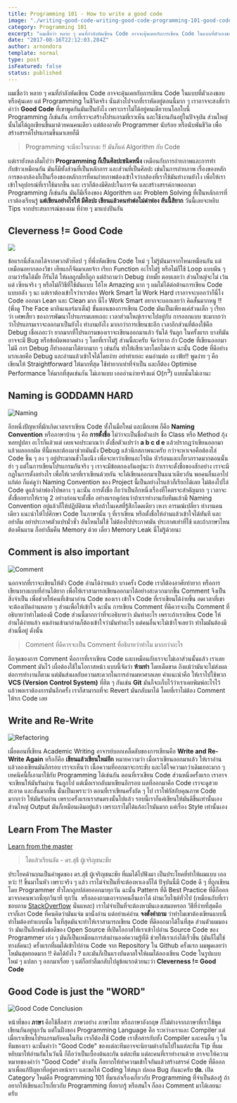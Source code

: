 ```yaml
---
title: Programming 101 - How to write a good code
image: "./writing-good-code-writing-good-code-programming-101-good-code-sign.png"
category: Programming 101
excerpt: "ผมเชื่อว่า หลาย ๆ คนที่กำลังหัดเขียน Code อาจจะคุ้นเคยกับการเขียน Code ในแบบที่ตัวเองชอบ หรือคุ้นเคย แต่ Programming ในชีวิตจริง นั่นต่างไปจากที่เราหัดอยู่ตอนนี้มาก ๆ"
date: "2017-08-16T22:12:03.284Z"
author: arnondora
template: normal
type: post
isFeatured: false
status: published
---
```


ผมเชื่อว่า หลาย ๆ คนที่กำลังหัดเขียน Code อาจจะคุ้นเคยกับการเขียน Code ในแบบที่ตัวเองชอบ หรือคุ้นเคย แต่ Programming ในชีวิตจริง นั่นต่างไปจากที่เราหัดอยู่ตอนนี้มาก ๆ เราอาจจะสงสัยว่าคำว่า **Good Code** ที่เขาพูดกันมันเป็นยังไง เพราะเราไม่ได้อยู่คนเดียวบนโลกใบนี้ Programming ก็เช่นกัน การที่เราจะสร้างโปรแกรมที่เราเห็น และใช้งานกันอยู่ในปัจจุบัน ส่วนใหญ่นั้นไม่ได้ถูกเขียนขึ้นมาด้วยคนคนเดียว แต่ต้องอาศัย Programmer นับร้อย หรือนับพันชีวิต เพื่อสร้างสรรค์โปรแกรมขึ้นมาเลยก็มี

> Programming จะมีอะไรมากละ !! มันก็แค่ Algorithm กับ Code

แต่เรายังหลงลืมไปว่า **Programming ก็เป็นศิลปะชนิดหนึ่ง** เหมือนกับการถ่ายภาพและการทำกับข้าวเหมือนกัน มันก็มีทั้งส่วนที่เป็นหลักการ และส่วนที่เป็นศิลปะ เช่นในการถ่ายภาพ เรื่องของหลักการของกล้องก็เป็นเรื่องของหลักการที่คนถ่ายภาพต้องเข้าใจว่ากล้องที่เราใช้มันทำงานยังไง เพื่อให้เราเข้าใจอุปกรณ์ที่เราใช้มากขึ้น และ เราก็ต้องมีศิลปะในการจัด และสร้างสรรค์ภาพออกมา Programming ก็เช่นกัน มันก็มีเรื่องของ Algorithm และ Problem Solving ที่เป็นหลักการที่เราต้องเรียนรู้ **แต่เขียนอย่างไรให้ มีศิลปะ เขียนแล้วคนทำต่อไม่ด่าพ่อง อันนี้สิยาก** วันนี้เลยจะหยิบ Tips จากประสบการณ์ของผม ที่ง่าย ๆ มาแบ่งปันกัน

## Cleverness != Good Code

![](./writing-good-code-writing-good-code-programming-101-good-code-brain.png)

ข้อแรกนี่สังเกตได้จากพวกตัวท๊อป ๆ ที่พึ่งหัดเขียน Code ใหม่ ๆ ไม่รู้มันมาจากไหนเหมือนกัน แต่เหมือนอยากลองวิชา เฮียแกก็จัดมาเลยจ้าา เรียก Function อะไรไม่รู้ หรือไม่ก็ใช้ Loop แบบมึน ๆ ถามว่ารันได้มั้ย ก็รันได้ ให้ผลถูกมั้ยก็ถูก แต่ถ้าถามว่า Debug ง่ายมั้ย ตอบเลยว่า ส่วนใหญ่จะไม่ เว้นแต่ เซียนจริง ๆ หรือไม่ก็วิธีที่ใช้มันแบบ โอ้โห Amazing มาก ๆ ผมไม่ได้ต่อต้านการเขียน Code แบบอลัง ๆ นะ แต่เราต้องเข้าใจว่าเราต้อง Work Smart ไม่ Work Hard เราอาจจะบอกว่าก็นี่ไง Code ออกมา Lean และ Clean มาก นี่ไง Work Smart อยากจะบอกเลยว่า คิดสั้นมากหนู !! (พึ่งดู The Face มาอินเนอร์มาเต็ม) ขั้นตอนของการเขียน Code มันเป็นเพียงแค่ส่วนเล็ก ๆ เรียกว่า เศษเสี้ยว ของการพัฒนาโปรแกรมเลยเถอะ เวลาส่วนใหญ่เราจะไปอยู่กับ การออกแบบ ซะมากกว่าว่าโปรแกรมเราจะออกมาเป็นยังไง ทำงานยังไง มากกว่าการเขียนซะอีก เวลาอีกส่วนที่ต้องใช้คือ Debug เชื่อเถอะว่า ยากมากที่โปรแกรมของเราจะเขียนออกมาแล้ว รันได้ รันถูก ในครั้งแรก บางทีมันอาจจะมี Bug หรือข้อผิดพลาดต่าง ๆ โดยที่เราไม่รู้ ส่วนนี้ละครับ จัดว่ายาก ถ้า Code ที่เขียนออกมาไม่ดี การ Debug ก็ทำออกมาได้ยากมาก ๆ เช่นกัน ทำให้เสียเวลาโดยไม่ควร ฉะนั้น Code ที่ดีอย่างแรกเลยคือ Debug และอ่านแล้วเข้าใจได้โดยง่าย อย่าท่าเยอะ คนอ่านต่อ งง เฟ้ย!! พูดง่าย ๆ คือ เขียนให้ Straightforward ให้มากที่สุด ใช้ท่ายากเท่าที่จำเป็น และก็ต้อง Optimise Performance ให้มากที่สุดเช่นกัน ไม่เอาแบบ เอออ่านง่ายจริงแต่ O(n<sup>3</sup>) แบบนั้นไม่เอานะ

## Naming is GODDAMN HARD

![Naming](./writing-good-code-writing-good-code-programming-101-good-code-naming.png)

อีกหนึ่งปัญหาที่มักเกิดเวลาเราเขียน Code ทั้งในมือใหม่ และมือเทพ ก็คือ **Naming Convention** หรือภาษาบ้าน ๆ คือ **การตั้งชื่อ** ไม่ว่าจะเป็นชื่อตัวแปร ชื่อ Class หรือ Method กุ้งหอยปูปลา อะไรก็แล้วแต่ เคยเจอประมาณว่า ตั้งชื่อตัวแปรว่า **a b c d e** แล้วปรากฏว่าเขียนออกมาแล้วผลออกผิด ทีนี้แหละต้องมาช่วยมันนั่ง Debug แล้วนึกสภาพนะครับ กว่าจะหาเจอคือต้องไล่ Code ขึ้น ๆ ลง ๆ อยู่ประมาณชั่วโมงนึง เพื่อจะหาว่าเขียนอะไรผิด หัวร้อนและเกี้ยวกราดมากตอนนั้นฮ่า ๆ แต่ในการเขียนโปรแกรมกันจริง ๆ เราจะมีข้อตกลงกันอยู่นะว่า ถ้าเราจะตั้งชื่อของสักอย่าง เราจะมีกฏในการตั้งอย่างไร เพื่อให้เวลาที่เราเขียนด้วยกัน จะได้เขียนออกมาเป็นแนวเดียวกัน พอคนอื่นเอาไปแก้ต่อ ก็แค่ดูว่า Naming Convention ของ Project นี้เป็นอย่างไรแล้วก็เรียกได้เลย ไม่ต้องไปไล่ Code ดูแล้วด่าพ่องไปพลาง ๆ ฉะนั้น การตั้งชื่อ ถือว่าเป็นอีกหนึ่งเรื่องที่โคตรจะสำคัญมาก ๆ เวลาจะตั้งชื่ออยากให้เราดู 2 อย่างก่อนจะตั้งชื่อ อย่างแรกดูก่อนว่าถ้าเราทำงานกับทีมแล้วมี Naming Convention อยู่แล้วก็ให้ปฏิบัติตาม หรือถ้าในเคสที่รู้สึกโดดเดียว เหงา อารมณ์เปลี่ยว ทำงานคนเดียว แนะนำให้ไปศึกษา Code ในภาษานั้น ๆ ที่เราเขียน หรือตั้งชื่อให้อ่านแล้วเข้าใจได้ทันที และอย่าลืม อย่าประกาศตัวแปรมั่วซั่ว อันไหนไม่ใช้ ไม่ต้องไปประกาศมัน ประกาศเท่าที่ใช้ และถ้าภาษาไหนต้องคืนแรม ก็อย่าลืมคืน Memory ด้วย เดี๋ยว Memory Leak นี่ไม่รู้ด้วยนะ

## Comment is also important

![Comment](./writing-good-code-writing-good-code-programming-101-good-code-comment.png)

นอกจากที่เราจะเขียนให้ตัว Code อ่านได้ง่ายแล้ว บางครั้ง Code เราก็ต้องอาศัยท่ายาก หรือการเขียนบางแบบที่อ่านได้ยาก เพื่อให้เราสามารถเขียนออกมาได้อย่างสะดวกมากขึ้น Comment จึงเป็นสิ่งจำเป็น เพื่อช่วยให้คนที่เข้ามาอ่าน Code ของเรา เข้าใจ Code ที่เราเขียนได้ง่ายขึ้น ลดเวลาที่เขาจะต้องเปิดอ่านหลาย ๆ ส่วนเพื่อให้เข้าใจ ฉะนั้น การเขียน Comment ที่ดีควรจะเป็น Comment ที่อธิบายว่าทำไมต้องมี Code ส่วนนี้มากกว่าที่จะอธิบายว่า มันทำอะไร เพราะถ้าเราเขียน Code ให้อ่านได้ง่ายแล้ว คนอ่านเข้ามาอ่านก็ต้องเข้าใจว่ามันทำอะไร แต่คนอื่นจะไม่เข้าใจเลยว่า ทำไมมันต้องมีส่วนนี้อยู่ ดังนั้น

> Comment ที่ดีควรจะเป็น Comment ที่อธิบายว่าทำไม มากกว่าอะไร

อีกจุดของการ Comment คือการที่เราเขียน Code และเหมือนกับเราจะไม่เอาส่วนนั้นแล้ว เราเลย Comment มันไว้ เผื่อต้องใช้ในโอกาสหน้า แบบนี้จัดว่า **ห้ามทำ** โดยเด็ดขาด ถึงแม้ว่ามันจะไม่ส่งผลต่อการทำงานก็ตาม แต่มันส่งผลกับความสะดวกในการอ่านมหาศาลเลย คำแนะนำคือ ให้เราไปใช้พวก **VCS (Version Control System)** ที่ฮิต ๆ กันเช่น **Git** มันก็จะเก็บไว้ว่าเราเคยพิมพ์อะไรไว้ แล้วพอเราต้องการมันอีกครั้ง เราก็สามารถที่จะ Revert มันกลับมาได้ โดยที่เราไม่ต้อง Comment ให้รก Code เลย

## Write and Re-Write

![Refactoring](./writing-good-code-programming-101-good-code-refactoring-1.png)

เมื่อตอนที่เขียน Academic Writing อาจารย์บอกเคล็ดลับของการเขียนคือ **Write and Re-Write Again** หรือก็คือ **เขียนแล้วเขียนใหม่อีก** หมายความว่า เมื่อเราเขียนออกมาแล้ว ให้เราอ่านแล้วลองเขียนมันอีกรอบ เราจะเห็นว่า เนื้อความที่ออกมาจะกระชับ และได้ใจความกว่าเดิมเยอะมาก ๆ เทคนิคนี้ก็เอามาใช้กับ Programming ได้เช่นกัน ตอนที่เราเขียน Code ส่วนหนึ่งครั้งแรก เราอาจจะเขียนให้มันรันผ่าน รันถูกไป แต่เมื่อเรากลับมาเขียนอีกรอบ ผลที่ออกมาคือ Code เราจะดูสวย สะอาด และสั้นมากขึ้น นั่นเป็นเพราะว่า ตอนที่เราเขียนครั้งถัด ๆ ไป เราโฟกัสกับคุณภาพ Code มากกว่า ให้มันรันผ่าน เพราะครั้งแรกเราสนตรงนั้นไปแล้ว รอบนี้เราก็แค่เขียนให้มันดีขึ้นเท่านั้นเอง ส่วนใหญ่ Output มันก็เหมือนเดิมอยู่แล้ว เพราะเราไม่ได้แก้อะไรมันมาก แค่เรื่อง Style เท่านั้นเอง

## Learn From The Master

[Learn from the master](./writing-good-code-writing-good-code-programming-101-good-code-learning-from-master.png)

> โตแล้วเรียนลัด - ดร.สุธี ผู้เจริญชนะชัย

ประโยคด้านบนเป็นคำพูดของ ดร.สุธี ผู้เจริญชนะชัย ที่ผมได้ไปฟังมา เป็นประโยคที่ทำให้ผมแบบ เออหว่ะ !! ขึ้นมาในหัว เพราะจริง ๆ แล้ว เราไม่จำเป็นที่จะต้องหาเองก็ได้ ปัจุบันนี้มี Code ดี ๆ ที่ถูกเขียนโดย Programmer ทั่วโลกถูกปล่อยออกมาทุกวัน ฉะนั้น Pattern ที่ดี Best Practice ที่ดีก็ออกมาจากคนพวกนี้ทุกวินาที ทุกวัน  หรือลองถามเอาจากคนอื่นเอาได้ ผ่านเว็บไซต์ทั่วไป (เหมือนกับที่เราชอบถาม [StackOverflow](https://stackoverflow.com) นั่นแหละ) เราไม่จำเป็นที่จะต้องหามันเองเสมอหรอก วิธีที่ง่ายที่สุดคือ เราก็เอา Code ที่คนคิดว่ามันแจ่ม มานั่งอ่าน แต่อย่าแค่อ่าน **จงตั้งคำถาม** ว่าทำไมเขาต้องเขียนแบบนี้ ทำไมต้องทำแบบนั้น ในที่สุดมันจะทำให้เราสามารถเขียน Code ที่ดีออกมาได้ในที่สุด ส่วนตัวผมมองว่า มันเป็นอีกหนึ่งข้อดีของ Open Source ที่เปิดโอกาสให้เราเข้าไปอ่าน Source Code ของ Programmer เก่ง ๆ มันก็เป็นเหมือนการส่งผ่านองค์ความรู้ที่ดี ช่วยให้เราเก่งได้เร็วขึ้น (มันก็ไม่ใช่ทางลัดนะ) ครั้งแรกที่ผมได้เข้าไปอ่าน Code จาก Repository ใน Github ครั้งแรก ผมพูดเลยว่า โหมันสุดยอดมาก !! คิดได้ยังไง ? และมันก็เป็นแรงบันดาลใจให้ผมได้ลองเขียน Code ในรูปแบบใหม่ ๆ แปลก ๆ ออกมาเรื่อย ๆ แต่ก็อย่าลืมกลับไปดูข้อแรกด้วยนะว่า **Cleverness != Good Code**

## Good Code is just the "WORD"

![Good Code Conclusion](./writing-good-code-writing-good-code-programming-101-good-code-conclusion.png)

หน้าที่ของ **ภาษา** คือใช้สื่อสาร ภาษาอย่าง ภาษาไทย หรือภาษาอังกฤษ ก็ไม่ต่างจากภาษาที่เราใช้พูด เขียนกันอยู่ทุกวัน แต่ในฝั่งของ Programming Language คือ ระหว่างเราและ Compiler แต่เมื่อเราเขียนโปรแกรมกับคนในทีม เราก็ต้องใช้ Code เราสื่อสารกับทั้ง Compiler และคนอื่น ๆ ในทีมของเรา ฉะนั้นคำว่า "Good Code" ของแต่ละทีมอาจจะนิยามต่างกันไปในแต่ละทีม Tip ที่ผมหยิบมาให้อ่านกันในวันนี้ ก็ถือว่าเป็นเบื้องต้นละกัน แต่ละทีม แต่ละคนที่เราทำงานด้วย อาจจะให้ความหมายของคำว่า "Good Code" ต่างกัน ก็อยากให้ทำความเข้าใจกันแล้วสร้างสรรค์ Code ที่ดีออกมาเพื่อแก้ปัญหาที่อยู่ตรงหน้าเรา และขอให้ Coding ให้สนุก ปลอด Bug กันนะครับ **ปล.** เปิด Category ใหม่คือ Programming 101 ที่มาเล่าเรื่องเกี่ยวกับ Programming ที่จำเป็นต้องรู้ ถ้าอยากให้เขียนอะไรเกี่ยวกับ Programming ที่อยากรู้ หรือสนใจ ก็ลอง Comment มาได้เลยนะครับ
